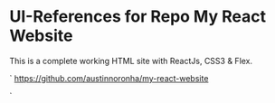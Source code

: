 # UI-References for Repo My React Website

This is a complete working HTML site with ReactJs, CSS3 & Flex.

`
https://github.com/austinnoronha/my-react-website

`


